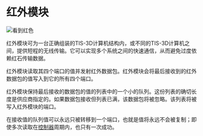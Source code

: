 # 红外模块

![看到红色](item:tis3d:module_infrared)

红外模块可为一台正确组装的TIS-3D计算机结构内，或不同的TIS-3D计算机之间，提供短程的无线传输。它可以实现多个系统之间的快速通信，从而避免过度依赖红石传输数据。

红外模块读取其四个端口的值并发射红外数据包。红外模块会将最后接收到的红外数据包的值写入到它的所有四个端口。

红外模块保持最后接收的数据包的值的列表中的一个小的队列。这份列表的确切长度是供应商指定的。如果数据包接收但列表已满，该数据包将被忽略。该列表将被写入红外模块的端口。

在接收值的队列值可以永远只被转移到一个端口，也就是值将永远不会被复制；即使多次读取在[控制器](../block/controller.md)周期内，也只有一次成功。
